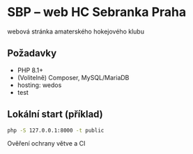 # SBP – web HC Sebranka Praha

webová stránka amaterského hokejového klubu

## Požadavky
- PHP 8.1+
- (Volitelně) Composer, MySQL/MariaDB
- hosting: wedos
- test

## Lokální start (příklad)
```bash
php -S 127.0.0.1:8000 -t public
```

Ověření ochrany větve a CI


